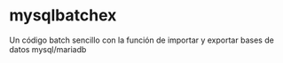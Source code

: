 # mysqlbatchex
Un código batch sencillo con la función de importar y exportar bases de datos mysql/mariadb

